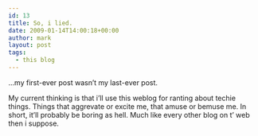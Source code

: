 ```yaml
---
id: 13
title: So, i lied.
date: 2009-01-14T14:00:18+00:00
author: mark
layout: post
tags:
  - this blog
---
```

&#8230;my first-ever post wasn&#8217;t my last-ever post.

My current thinking is that i&#8217;ll use this weblog for ranting about techie things. Things that aggrevate or excite me, that amuse or bemuse me. In short, it&#8217;ll probably be boring as hell. Much like every other blog on t&#8217; web then i suppose.